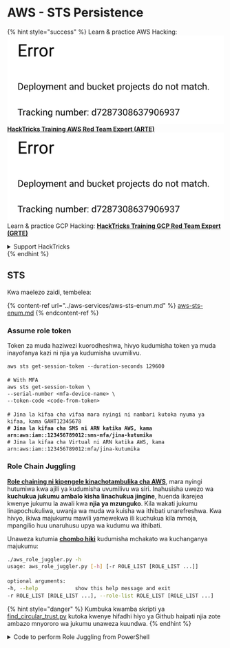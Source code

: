 # AWS - STS Persistence

{% hint style="success" %}
Learn & practice AWS Hacking:<img src="../../../.gitbook/assets/image (1) (1).png" alt="" data-size="line">[**HackTricks Training AWS Red Team Expert (ARTE)**](https://training.hacktricks.xyz/courses/arte)<img src="../../../.gitbook/assets/image (1) (1).png" alt="" data-size="line">\
Learn & practice GCP Hacking: <img src="../../../.gitbook/assets/image (2).png" alt="" data-size="line">[**HackTricks Training GCP Red Team Expert (GRTE)**<img src="../../../.gitbook/assets/image (2).png" alt="" data-size="line">](https://training.hacktricks.xyz/courses/grte)

<details>

<summary>Support HackTricks</summary>

* Check the [**subscription plans**](https://github.com/sponsors/carlospolop)!
* **Join the** 💬 [**Discord group**](https://discord.gg/hRep4RUj7f) or the [**telegram group**](https://t.me/peass) or **follow** us on **Twitter** 🐦 [**@hacktricks\_live**](https://twitter.com/hacktricks\_live)**.**
* **Share hacking tricks by submitting PRs to the** [**HackTricks**](https://github.com/carlospolop/hacktricks) and [**HackTricks Cloud**](https://github.com/carlospolop/hacktricks-cloud) github repos.

</details>
{% endhint %}

## STS

Kwa maelezo zaidi, tembelea:

{% content-ref url="../aws-services/aws-sts-enum.md" %}
[aws-sts-enum.md](../aws-services/aws-sts-enum.md)
{% endcontent-ref %}

### Assume role token

Token za muda haziwezi kuorodheshwa, hivyo kudumisha token ya muda inayofanya kazi ni njia ya kudumisha uvumilivu.

<pre class="language-bash"><code class="lang-bash">aws sts get-session-token --duration-seconds 129600

# With MFA
aws sts get-session-token \
--serial-number &#x3C;mfa-device-name> \
--token-code &#x3C;code-from-token>

# Jina la kifaa cha vifaa mara nyingi ni nambari kutoka nyuma ya kifaa, kama GAHT12345678
<strong># Jina la kifaa cha SMS ni ARN katika AWS, kama arn:aws:iam::123456789012:sms-mfa/jina-kutumika
</strong># Jina la kifaa cha Virtual ni ARN katika AWS, kama arn:aws:iam::123456789012:mfa/jina-kutumika
</code></pre>

### Role Chain Juggling

[**Role chaining ni kipengele kinachotambulika cha AWS**](https://docs.aws.amazon.com/IAM/latest/UserGuide/id\_roles\_terms-and-concepts.html#Role%20chaining), mara nyingi hutumiwa kwa ajili ya kudumisha uvumilivu wa siri. Inahusisha uwezo wa **kuchukua jukumu ambalo kisha linachukua jingine**, huenda ikarejea kwenye jukumu la awali kwa **njia ya mzunguko**. Kila wakati jukumu linapochukuliwa, uwanja wa muda wa kuisha wa ithibati unarefreshwa. Kwa hivyo, ikiwa majukumu mawili yamewekwa ili kuchukua kila mmoja, mpangilio huu unaruhusu upya wa kudumu wa ithibati.

Unaweza kutumia [**chombo hiki**](https://github.com/hotnops/AWSRoleJuggler/) kudumisha mchakato wa kuchanganya majukumu:
```bash
./aws_role_juggler.py -h
usage: aws_role_juggler.py [-h] [-r ROLE_LIST [ROLE_LIST ...]]

optional arguments:
-h, --help            show this help message and exit
-r ROLE_LIST [ROLE_LIST ...], --role-list ROLE_LIST [ROLE_LIST ...]
```
{% hint style="danger" %}
Kumbuka kwamba skripti ya [find\_circular\_trust.py](https://github.com/hotnops/AWSRoleJuggler/blob/master/find\_circular\_trust.py) kutoka kwenye hifadhi hiyo ya Github haipati njia zote ambazo mnyororo wa jukumu unaweza kuundwa.
{% endhint %}

<details>

<summary>Code to perform Role Juggling from PowerShell</summary>
```powershell
# PowerShell script to check for role juggling possibilities using AWS CLI

# Check for AWS CLI installation
if (-not (Get-Command "aws" -ErrorAction SilentlyContinue)) {
Write-Error "AWS CLI is not installed. Please install it and configure it with 'aws configure'."
exit
}

# Function to list IAM roles
function List-IAMRoles {
aws iam list-roles --query "Roles[*].{RoleName:RoleName, Arn:Arn}" --output json
}

# Initialize error count
$errorCount = 0

# List all roles
$roles = List-IAMRoles | ConvertFrom-Json

# Attempt to assume each role
foreach ($role in $roles) {
$sessionName = "RoleJugglingTest-" + (Get-Date -Format FileDateTime)
try {
$credentials = aws sts assume-role --role-arn $role.Arn --role-session-name $sessionName --query "Credentials" --output json 2>$null | ConvertFrom-Json
if ($credentials) {
Write-Host "Successfully assumed role: $($role.RoleName)"
Write-Host "Access Key: $($credentials.AccessKeyId)"
Write-Host "Secret Access Key: $($credentials.SecretAccessKey)"
Write-Host "Session Token: $($credentials.SessionToken)"
Write-Host "Expiration: $($credentials.Expiration)"

# Set temporary credentials to assume the next role
$env:AWS_ACCESS_KEY_ID = $credentials.AccessKeyId
$env:AWS_SECRET_ACCESS_KEY = $credentials.SecretAccessKey
$env:AWS_SESSION_TOKEN = $credentials.SessionToken

# Try to assume another role using the temporary credentials
foreach ($nextRole in $roles) {
if ($nextRole.Arn -ne $role.Arn) {
$nextSessionName = "RoleJugglingTest-" + (Get-Date -Format FileDateTime)
try {
$nextCredentials = aws sts assume-role --role-arn $nextRole.Arn --role-session-name $nextSessionName --query "Credentials" --output json 2>$null | ConvertFrom-Json
if ($nextCredentials) {
Write-Host "Also successfully assumed role: $($nextRole.RoleName) from $($role.RoleName)"
Write-Host "Access Key: $($nextCredentials.AccessKeyId)"
Write-Host "Secret Access Key: $($nextCredentials.SecretAccessKey)"
Write-Host "Session Token: $($nextCredentials.SessionToken)"
Write-Host "Expiration: $($nextCredentials.Expiration)"
}
} catch {
$errorCount++
}
}
}

# Reset environment variables
Remove-Item Env:\AWS_ACCESS_KEY_ID
Remove-Item Env:\AWS_SECRET_ACCESS_KEY
Remove-Item Env:\AWS_SESSION_TOKEN
} else {
$errorCount++
}
} catch {
$errorCount++
}
}

# Output the number of errors if any
if ($errorCount -gt 0) {
Write-Host "$errorCount error(s) occurred during role assumption attempts."
} else {
Write-Host "No errors occurred. All roles checked successfully."
}

Write-Host "Role juggling check complete."
```
</details>

{% hint style="success" %}
Jifunze na fanya mazoezi ya AWS Hacking:<img src="../../../.gitbook/assets/image (1) (1).png" alt="" data-size="line">[**HackTricks Training AWS Red Team Expert (ARTE)**](https://training.hacktricks.xyz/courses/arte)<img src="../../../.gitbook/assets/image (1) (1).png" alt="" data-size="line">\
Jifunze na fanya mazoezi ya GCP Hacking: <img src="../../../.gitbook/assets/image (2).png" alt="" data-size="line">[**HackTricks Training GCP Red Team Expert (GRTE)**<img src="../../../.gitbook/assets/image (2).png" alt="" data-size="line">](https://training.hacktricks.xyz/courses/grte)

<details>

<summary>Support HackTricks</summary>

* Angalia [**mpango wa usajili**](https://github.com/sponsors/carlospolop)!
* **Jiunge na** 💬 [**kikundi cha Discord**](https://discord.gg/hRep4RUj7f) au [**kikundi cha telegram**](https://t.me/peass) au **tufuatilie** kwenye **Twitter** 🐦 [**@hacktricks\_live**](https://twitter.com/hacktricks\_live)**.**
* **Shiriki mbinu za hacking kwa kuwasilisha PRs kwa** [**HackTricks**](https://github.com/carlospolop/hacktricks) na [**HackTricks Cloud**](https://github.com/carlospolop/hacktricks-cloud) repos za github.

</details>
{% endhint %}
